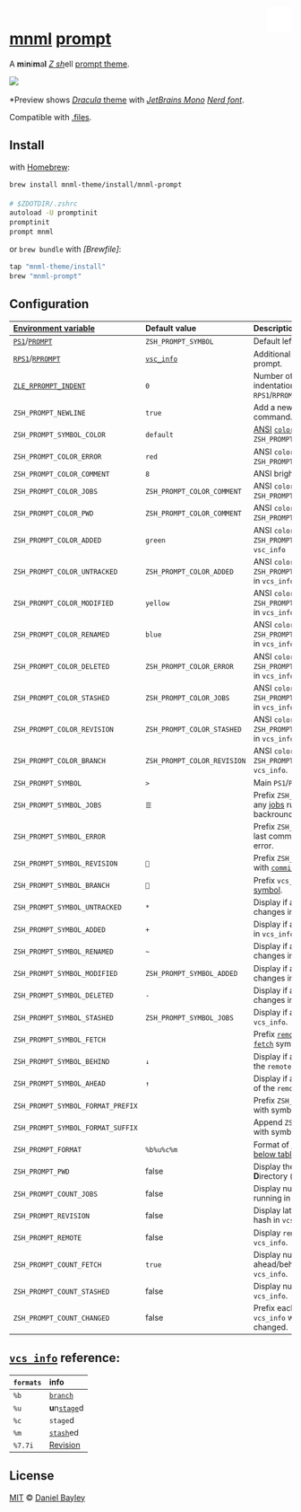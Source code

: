 <img src="https://raw.githubusercontent.com/mnml-theme/mnml.github.io/master/img/logo.svg" width="9%" align="right">

[mnml] [prompt]
===============
A **m**i**n**i**m**a**l** [_Z sh_]ell [prompt theme].

![](carbon.png)

\*Preview shows [_Dracula_ theme] with _[JetBrains Mono] [Nerd font]_.

Compatible with [.files].

Install
-------
with [Homebrew]:
~~~ sh
brew install mnml-theme/install/mnml-prompt

# $ZDOTDIR/.zshrc
autoload -U promptinit
promptinit
prompt mnml
~~~
or `brew bundle` with _[Brewfile]_:
~~~ rb
tap "mnml-theme/install"
brew "mnml-prompt"
~~~

Configuration
------------------------------------------------------------------------------------------------------------------------------------------
| [Environment variable][env]       | Default value               | Description                                                          |
| :-------------------------------- | :-------------------------- | :------------------------------------------------------------------- |
| [`PS1`][PS]/[`PROMPT`][PS]        | `ZSH_PROMPT_SYMBOL`         | Default left aligned prompt.                                         |
| [`RPS1`][PS]/[`RPROMPT`][PS]      | [`vsc_info`][vsc]           | Additional right aligned prompt.                                     |
| [`ZLE_RPROMPT_INDENT`]            | `0`                         | Number of spaces indentation to the right of `RPS1`/`RPROMPT`.       |
| `ZSH_PROMPT_NEWLINE`              | `true`                      | Add a newline after each command.                                    |
| `ZSH_PROMPT_SYMBOL_COLOR`         | `default`                   | [ANSI] [`color`] of `ZSH_PROMPT_SYMBOL`.                             |
| `ZSH_PROMPT_COLOR_ERROR`          | `red`                       | ANSI `color` of `ZSH_PROMPT_SYMBOL_ERROR`.                           |
| `ZSH_PROMPT_COLOR_COMMENT`        | `8`                         | ANSI bright black by default.                                        |
| `ZSH_PROMPT_COLOR_JOBS`           | `ZSH_PROMPT_COLOR_COMMENT`  | ANSI `color` of `ZSH_PROMPT_SYMBOL_JOBS`.                            |
| `ZSH_PROMPT_COLOR_PWD`            | `ZSH_PROMPT_COLOR_COMMENT`  | ANSI `color` of `ZSH_PROMPT_PWD`.                                    |
| `ZSH_PROMPT_COLOR_ADDED`          | `green`                     | ANSI `color` of `ZSH_PROMPT_SYMBOL_ADDED` in `vsc_info`              |
| `ZSH_PROMPT_COLOR_UNTRACKED`      | `ZSH_PROMPT_COLOR_ADDED`    | ANSI `color` of `ZSH_PROMPT_SYMBOL_UNTRACKED` in `vcs_info`.         |
| `ZSH_PROMPT_COLOR_MODIFIED`       | `yellow`                    | ANSI `color` of `ZSH_PROMPT_SYMBOL_MODIFIED` in `vcs_info`.          |
| `ZSH_PROMPT_COLOR_RENAMED`        | `blue`                      | ANSI `color` of `ZSH_PROMPT_SYMBOL_RENAMED` in `vcs_info`.           |
| `ZSH_PROMPT_COLOR_DELETED`        | `ZSH_PROMPT_COLOR_ERROR`    | ANSI `color` of `ZSH_PROMPT_SYMBOL_DELETED` in `vcs_info`.           |
| `ZSH_PROMPT_COLOR_STASHED`        | `ZSH_PROMPT_COLOR_JOBS`     | ANSI `color` of `ZSH_PROMPT_SYMBOL_STASHED` in `vcs_info`.           |
| `ZSH_PROMPT_COLOR_REVISION`       | `ZSH_PROMPT_COLOR_STASHED`  | ANSI `color` of `ZSH_PROMPT_SYMBOL_REVISION` in `vcs_info`.          |
| `ZSH_PROMPT_COLOR_BRANCH`         | `ZSH_PROMPT_COLOR_REVISION` | ANSI `color` of `ZSH_PROMPT_SYMBOL_BRANCH` in `vcs_info`.            |
| `ZSH_PROMPT_SYMBOL`               | `>`                         | Main `PS1`/`PROMPT` symbol.                                          |
| `ZSH_PROMPT_SYMBOL_JOBS`          | `☰ `                        | Prefix `ZSH_PROMPT_SYMBOL` if any [jobs] running in the backround.   |
| `ZSH_PROMPT_SYMBOL_ERROR`         |                             | Prefix `ZSH_PROMPT_SYMBOL` if last command resulted in an error.     |
| `ZSH_PROMPT_SYMBOL_REVISION`      | ` `                        | Prefix `ZSH_PROMPT_REVISION` with [`commit` symbol]                  |
| `ZSH_PROMPT_SYMBOL_BRANCH`        | ` `                        | Prefix `vcs_info` with [`branch` symbol].                            |
| `ZSH_PROMPT_SYMBOL_UNTRACKED`     | `*`                         | Display if any [untracked] changes in `vcs_info`.                    |
| `ZSH_PROMPT_SYMBOL_ADDED`         | `+`                         | Display if any [`add`]ed changes in `vcs_info`.                      |
| `ZSH_PROMPT_SYMBOL_RENAMED`       | `~`                         | Display if any [renamed] changes in `vcs_info`.                      |
| `ZSH_PROMPT_SYMBOL_MODIFIED`      | `ZSH_PROMPT_SYMBOL_ADDED`   | Display if any [modified][untracked] changes in `vcs_info`.          |
| `ZSH_PROMPT_SYMBOL_DELETED`       | `-`                         | Display if any [deleted][untracked] changes in `vsc_info`.           |
| `ZSH_PROMPT_SYMBOL_STASHED`       | `ZSH_PROMPT_SYMBOL_JOBS`    | Display if any [`stash`]es in `vcs_info`.                            |
| `ZSH_PROMPT_SYMBOL_FETCH`         |                             | Prefix [`remote`] `vcs_info` with [`fetch`] symbol, such as [sync].  |
| `ZSH_PROMPT_SYMBOL_BEHIND`        | `↓`                         | Display if any [`commit`]s behind the `remote` in `vsc_info`         |
| `ZSH_PROMPT_SYMBOL_AHEAD`         | `↑`                         | Display if any `commit`s ahead of the `remote` in `vsc_info`.        |
| `ZSH_PROMPT_SYMBOL_FORMAT_PREFIX` |                             | Prefix `ZSH_PROMPT_FORMAT` with symbol, such as `[`.                 |
| `ZSH_PROMPT_SYMBOL_FORMAT_SUFFIX` |                             | Append `ZSH_PROMPT_FORMAT` with symbol, such as `]`.                 |
| `ZSH_PROMPT_FORMAT`               | `%b%u%c%m`                  | Format of [`vcs_info`][vsc]. See [below table] for reference.        |
| `ZSH_PROMPT_PWD`                  | false                       | Display the **P**resent **W**orking **D**irectory ([`PWD`][env]).    |
| `ZSH_PROMPT_COUNT_JOBS`           | false                       | Display number of [jobs] running in the background.                  |
| `ZSH_PROMPT_REVISION`             | false                       | Display latest `commit` [revision] hash in `vcs_info`.               |
| `ZSH_PROMPT_REMOTE`               | false                       | Display `remote` [`branch`] in `vcs_info`.                           |
| `ZSH_PROMPT_COUNT_FETCH`          | `true`                      | Display number of `commit`s ahead/behind the `remote` in `vcs_info`. |
| `ZSH_PROMPT_COUNT_STASHED`        | false                       | Display number of `stash`es in `vcs_info`.                           |
| `ZSH_PROMPT_COUNT_CHANGED`        | false                       | Prefix each change in `vcs_info` with number files changed.          |

[`vcs_info`][vsc] reference:
--------------------------------
| `formats` | info             |
| :-------- | :--------------- |
| `%b`      | [`branch`]       |
| `%u`      | **u**n[`stage`]d |
| `%c`      | `stage`d         |
| `%m`      | [`stash`]ed      |
| `%7.7i`   | [Revision]       |

License
-------
[MIT] © [Daniel Bayley]

[MIT]:                  LICENSE.md
[Daniel Bayley]:        https://github.com/danielbayley

[mnml]:                 https://github.com/danielbayley?tab=repositories&q=mnml

[_Dracula_ theme]:      https://draculatheme.com/terminal
[JetBrains Mono]:       https://jetbrains.com/lp/mono
[Nerd font]:            https://github.com/ryanoasis/nerd-fonts/tree/master/patched-fonts/JetBrainsMono

[homebrew]:             https://brew.sh
[.files]:               https://github.com/danielbayley/homebrew-dotfiles

[_z sh_]:               https://zsh.org
[prompt]:               https://en.wikipedia.org/wiki/Command-line_interface#Command_prompt
[prompt theme]:         http://zsh.sourceforge.net/Doc/Release/User-Contributions.html#Prompt-Themes
[ANSI]:                 https://en.wikipedia.org/wiki/ANSI_escape_code#Colors
[`color`]:              https://wiki.archlinux.org/index.php/zsh#Colors

[env]:                  https://geeksforgeeks.org/environment-variables-in-linux-unix
[PS]:                   https://scriptingosx.com/2019/07/moving-to-zsh-06-customizing-the-zsh-prompt
[`ZLE_RPROMPT_INDENT`]: http://zsh.sourceforge.net/Doc/Release/Parameters.html#Parameters-Used-By-The-Shell
[jobs]:                 http://zsh.sourceforge.net/Doc/Release/Jobs-_0026-Signals.html

[vsc]:                  http://zsh.sourceforge.net/Doc/Release/User-Contributions.html#Version-Control-Information
[below table]:          #vcs_info-reference
[revision]:             https://git-scm.com/book/en/v2/Git-Tools-Revision-Selection
[untracked]:            https://git-scm.com/book/en/Git-Basics-Recording-Changes-to-the-Repository
[`branch`]:             https://git-scm.com/docs/git-branch
[`commit`]:             https://git-scm.com/docs/git-commit
[`add`]:                https://git-scm.com/docs/git-add
[`stage`]:              https://git-scm.com/docs/git-stage
[renamed]:              https://git-scm.com/docs/git-mv
[`stash`]:              https://git-scm.com/docs/git-stash
[`remote`]:             https://git-scm.com/docs/git-remote
[`fetch`]:              https://git-scm.com/docs/git-fetch
[`commit` symbol]:      https://primer.style/octicons/git-commit-16
[`branch` symbol]:      https://primer.style/octicons/git-branch-16
[sync]:                 https://primer.style/octicons/sync-16
